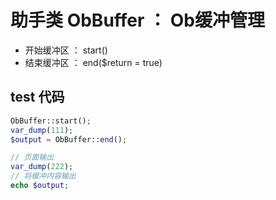 # 助手类 ObBuffer ： Ob缓冲管理
- 开始缓冲区 ： start()
- 结束缓冲区 ： end($return = true)

## test 代码

```php
ObBuffer::start();
var_dump(111);
$output = ObBuffer::end();

// 页面输出
var_dump(222);
// 将缓冲内容输出
echo $output;
```
